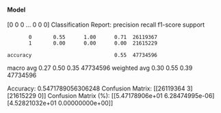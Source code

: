 #### Model
[0 0 0 ... 0 0 0]
Classification Report:
              precision    recall  f1-score   support

           0       0.55      1.00      0.71  26119367
           1       0.00      0.00      0.00  21615229

    accuracy                           0.55  47734596
   macro avg       0.27      0.50      0.35  47734596
weighted avg       0.30      0.55      0.39  47734596

Accuracy: 0.5471789056306248
Confusion Matrix:
[[26119364        3]
 [21615229        0]]
Confusion Matrix (%):
[[5.47178906e+01 6.28474995e-06]
 [4.52821032e+01 0.00000000e+00]]
